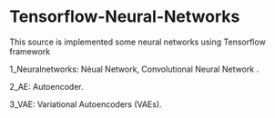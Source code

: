 # Tensorflow-Neural-Networks
This source is implemented some neural networks using Tensorflow framework

1_Neuralnetworks: Nẻual Network, Convolutional Neural Network . 

2_AE: Autoencoder.

3_VAE: Variational Autoencoders (VAEs).

